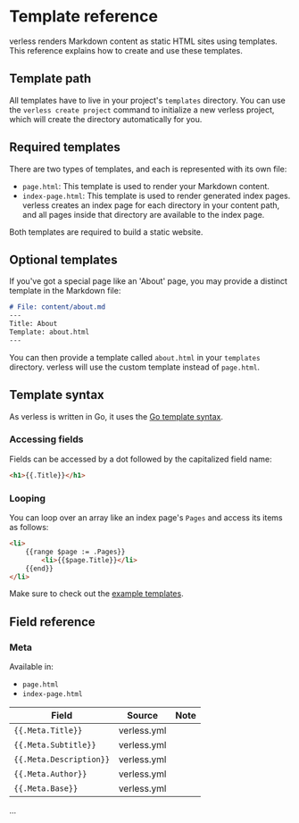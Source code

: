 # Template reference

verless renders Markdown content as static HTML sites using templates. This reference explains how to create and use
these templates.

## Template path

All templates have to live in your project's `templates` directory. You can use the `verless create project` command
to initialize a new verless project, which will create the directory automatically for you.

## Required templates

There are two types of templates, and each is represented with its own file:

* `page.html`: This template is used to render your Markdown content.
* `index-page.html`: This template is used to render generated index pages. verless creates an index page for each
directory in your content path, and all pages inside that directory are available to the index page.

Both templates are required to build a static website.

## Optional templates

If you've got a special page like an 'About' page, you may provide a distinct template in the Markdown file:

```markdown
# File: content/about.md
---
Title: About
Template: about.html
---
```

You can then provide a template called `about.html` in your `templates` directory. verless will use the custom template
instead of `page.html`.

## Template syntax

As verless is written in Go, it uses the [Go template syntax](https://golang.org/pkg/text/template/).

### Accessing fields

Fields can be accessed by a dot followed by the capitalized field name:

```html
<h1>{{.Title}}</h1>
``` 

### Looping

You can loop over an array like an index page's `Pages` and access its items as follows:

```html
<li>
    {{range $page := .Pages}}
        <li>{{$page.Title}}</li>
    {{end}}
</li>
```

Make sure to check out the [example templates](https://github.com/verless/verless/tree/docs/example/templates).

## Field reference

### Meta

Available in:
* `page.html`
* `index-page.html`

| Field                   | Source      | Note |
|-------------------------|-------------|------|
| `{{.Meta.Title}}`       | verless.yml |      |
| `{{.Meta.Subtitle}}`    | verless.yml |      |
| `{{.Meta.Description}}` | verless.yml |      |
| `{{.Meta.Author}}`      | verless.yml |      |
| `{{.Meta.Base}}`        | verless.yml |      |

...
